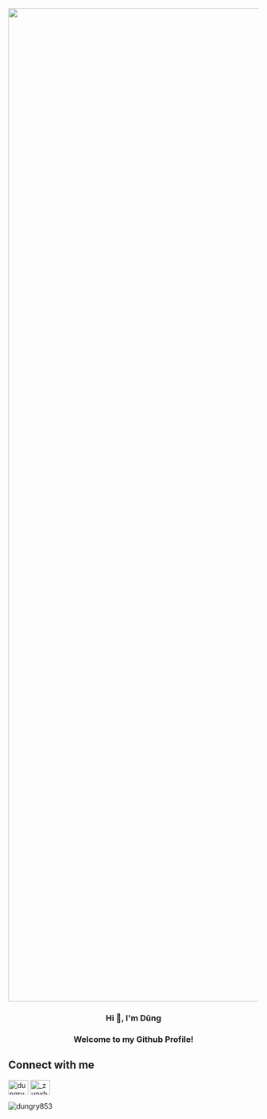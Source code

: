 
 <img src="https://res.cloudinary.com/dr0xghsna/image/upload/v1730226378/giphy.webp" style="width:2000px"/>
<h3 align="center">Hi 👋, I'm Dũng</h1>
<h3 align="center">Welcome to my Github Profile!</h3>


## Connect with me
<a href="https://fb.com/dungry853" target="blank"><img align="center" src="https://raw.githubusercontent.com/rahuldkjain/github-profile-readme-generator/master/src/images/icons/Social/facebook.svg" alt="dungry853" height="30" width="40" /></a>
<a href="https://instagram.com/_zunxhoof_" target="blank"><img align="center" src="https://raw.githubusercontent.com/rahuldkjain/github-profile-readme-generator/master/src/images/icons/Social/instagram.svg" alt="_zunxhoof_" height="30" width="40" /></a>

<p><img align="center" src="https://github-readme-streak-stats.herokuapp.com/?user=dungry853&theme=radical&hide_border=false" alt="dungry853" /></p>
